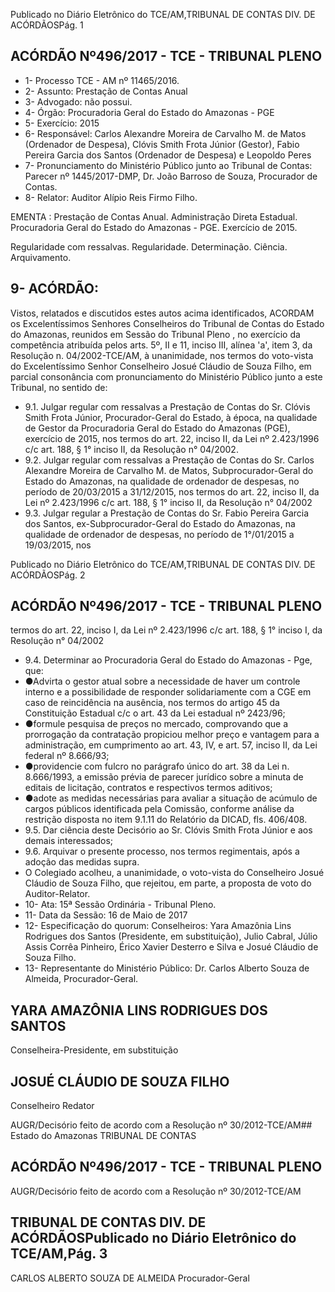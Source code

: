 Publicado  no  Diário Eletrônico do TCE/AM,TRIBUNAL DE CONTAS DIV. DE  ACÓRDÃOSPág. 1

## ACÓRDÃO Nº496/2017 - TCE - TRIBUNAL PLENO

- 1- Processo TCE - AM nº 11465/2016.
- 2- Assunto: Prestação de Contas Anual
- 3- Advogado: não possui.
- 4- Órgão: Procuradoria Geral do Estado do Amazonas - PGE
- 5- Exercício: 2015
- 6- Responsável: Carlos  Alexandre  Moreira  de  Carvalho  M.  de  Matos  (Ordenador  de Despesa),  Clóvis  Smith  Frota  Júnior  (Gestor),  Fabio  Pereira  Garcia  dos  Santos (Ordenador de Despesa) e Leopoldo Peres
- 7- Pronunciamento  do Ministério  Público  junto  ao Tribunal  de Contas: Parecer  nº 1445/2017-DMP, Dr. João Barroso de Souza, Procurador de Contas.
- 8- Relator: Auditor Alípio Reis Firmo Filho.

EMENTA : Prestação de Contas Anual. Administração  Direta  Estadual.  Procuradoria  Geral do Estado do Amazonas - PGE. Exercício de 2015.

Regularidade com ressalvas. Regularidade. Determinação. Ciência. Arquivamento.

## 9- ACÓRDÃO:

Vistos, relatados e discutidos estes autos acima identificados, ACORDAM os Excelentíssimos Senhores Conselheiros do Tribunal de Contas do Estado do Amazonas, reunidos em Sessão do Tribunal Pleno , no exercício da competência atribuída pelos arts. 5º, II e 11, inciso III, alínea 'a', item 3, da Resolução n. 04/2002-TCE/AM, à unanimidade, nos termos do voto-vista do Excelentíssimo Senhor Conselheiro Josué Cláudio de Souza Filho,  em  parcial  consonância  com  pronunciamento  do  Ministério  Público  junto  a  este Tribunal, no sentido de:

- 9.1. Julgar  regular  com  ressalvas a  Prestação  de  Contas  do  Sr.  Clóvis Smith Frota Júnior, Procurador-Geral do Estado, à época, na qualidade de  Gestor da  Procuradoria  Geral  do  Estado  do  Amazonas  (PGE), exercício de 2015, nos termos do art. 22, inciso II, da Lei nº 2.423/1996 c/c art. 188, § 1° inciso II, da Resolução n° 04/2002.
- 9.2. Julgar  regular  com  ressalvas a  Prestação  de  Contas  do  Sr.  Carlos Alexandre  Moreira  de  Carvalho  M.  de  Matos,  Subprocurador-Geral  do Estado  do  Amazonas,  na  qualidade  de  ordenador  de  despesas,  no período de 20/03/2015 a 31/12/2015, nos termos do art. 22, inciso II, da Lei nº 2.423/1996 c/c art. 188, § 1° inciso II, da Resolução n° 04/2002
- 9.3. Julgar regular a Prestação de Contas do Sr. Fabio Pereira Garcia dos Santos, ex-Subprocurador-Geral do Estado do Amazonas, na qualidade de ordenador de despesas, no período de 1°/01/2015 a 19/03/2015, nos

Publicado  no  Diário Eletrônico do TCE/AM,TRIBUNAL DE CONTAS DIV. DE  ACÓRDÃOSPág. 2

## ACÓRDÃO Nº496/2017 - TCE - TRIBUNAL PLENO

termos do art. 22, inciso I, da Lei nº 2.423/1996 c/c art. 188, § 1° inciso I, da Resolução n° 04/2002

- 9.4. Determinar ao Procuradoria Geral do Estado do Amazonas - Pge, que:
- ●Advirta o gestor atual sobre a necessidade de haver um controle interno e a possibilidade de responder solidariamente com a CGE em caso de reincidência  na  ausência,  nos  termos  do  artigo  45  da  Constituição Estadual c/c o art. 43 da Lei estadual nº 2423/96;
- ●formule pesquisa de preços no mercado, comprovando que a prorrogação da contratação propiciou melhor preço e vantagem para a administração, em cumprimento ao art. 43, IV, e art. 57, inciso II, da Lei federal nº 8.666/93;
- ●providencie  com  fulcro  no parágrafo  único  do  art. 38  da  Lei  n. 8.666/1993,  a  emissão  prévia  de  parecer  jurídico  sobre  a  minuta  de editais de licitação, contratos e respectivos termos aditivos;
- ●adote as medidas necessárias para avaliar a situação de acúmulo de cargos públicos identificada pela Comissão, conforme análise da restrição disposta no item 9.1.11 do Relatório da DICAD, fls. 406/408.
- 9.5. Dar  ciência deste  Decisório  ao  Sr.  Clóvis  Smith  Frota  Júnior  e  aos demais interessados;
- 9.6. Arquivar o presente processo, nos termos regimentais, após a adoção das medidas supra.
- O  Colegiado  acolheu,  a  unanimidade,  o  voto-vista  do  Conselheiro  Josué Cláudio de Souza Filho, que rejeitou, em parte, a proposta de voto do Auditor-Relator.
- 10-  Ata: 15ª Sessão Ordinária - Tribunal Pleno.
- 11-  Data da Sessão: 16 de Maio de 2017
- 12-  Especificação  do  quorum: Conselheiros: Yara  Amazônia  Lins  Rodrigues  dos Santos (Presidente, em substituição), Julio Cabral, Júlio  Assis Corrêa Pinheiro, Érico Xavier Desterro e Silva e Josué Cláudio de Souza Filho.
- 13-  Representante do Ministério Público: Dr. Carlos Alberto Souza de Almeida, Procurador-Geral.

## YARA AMAZÔNIA LINS RODRIGUES DOS SANTOS

Conselheira-Presidente, em substituição

## JOSUÉ CLÁUDIO DE SOUZA FILHO

Conselheiro Redator

AUGR/Decisório feito de acordo com a Resolução nº 30/2012-TCE/AM## Estado do Amazonas TRIBUNAL DE CONTAS

## ACÓRDÃO Nº496/2017 - TCE - TRIBUNAL PLENO

AUGR/Decisório feito de acordo com a Resolução nº 30/2012-TCE/AM

## TRIBUNAL DE CONTAS DIV. DE  ACÓRDÃOSPublicado  no  Diário Eletrônico do TCE/AM,Pág. 3

CARLOS ALBERTO SOUZA DE ALMEIDA Procurador-Geral